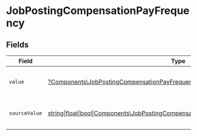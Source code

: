 # JobPostingCompensationPayFrequency


## Fields

| Field                                                                                                                                                              | Type                                                                                                                                                               | Required                                                                                                                                                           | Description                                                                                                                                                        | Example                                                                                                                                                            |
| ------------------------------------------------------------------------------------------------------------------------------------------------------------------ | ------------------------------------------------------------------------------------------------------------------------------------------------------------------ | ------------------------------------------------------------------------------------------------------------------------------------------------------------------ | ------------------------------------------------------------------------------------------------------------------------------------------------------------------ | ------------------------------------------------------------------------------------------------------------------------------------------------------------------ |
| `value`                                                                                                                                                            | [?Components\JobPostingCompensationPayFrequencyValue](../../Models/Components/JobPostingCompensationPayFrequencyValue.md)                                          | :heavy_minus_sign:                                                                                                                                                 | The pay frequency of the job postings.                                                                                                                             | hourly                                                                                                                                                             |
| `sourceValue`                                                                                                                                                      | [string\|float\|bool\|Components\JobPostingCompensationSourceValuePayFrequency4\|array\|null](../../Models/Components/JobPostingCompensationPayFrequencySourceValue.md) | :heavy_minus_sign:                                                                                                                                                 | The source value of the pay frequency.                                                                                                                             | Hourly                                                                                                                                                             |